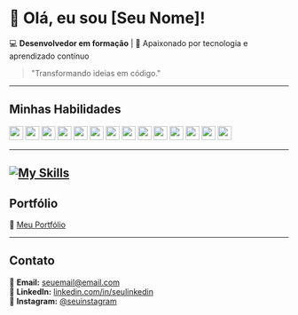 # 👋 Olá, eu sou [Seu Nome]!

💻 **Desenvolvedor em formação** | 🚀 Apaixonado por tecnologia e aprendizado contínuo  

> "Transformando ideias em código."

---

## Minhas Habilidades  

<p align="left">
  <img src="https://img.shields.io/badge/HTML5-%23E34F26.svg?style=for-the-badge&logo=html5&logoColor=white" height="25">
  <img src="https://img.shields.io/badge/CSS3-%231572B6.svg?style=for-the-badge&logo=css3&logoColor=white" height="25">
  <img src="https://img.shields.io/badge/JavaScript-%23F7DF1E.svg?style=for-the-badge&logo=javascript&logoColor=black" height="25">
  <img src="https://img.shields.io/badge/C-%2300599C.svg?style=for-the-badge&logo=c&logoColor=white" height="25">
  <img src="https://img.shields.io/badge/SQL-%2300758F.svg?style=for-the-badge&logo=sql&logoColor=white" height="25">
  <img src="https://img.shields.io/badge/MySQL-%234479A1.svg?style=for-the-badge&logo=mysql&logoColor=white" height="25">
  <img src="https://img.shields.io/badge/Python-%233776AB.svg?style=for-the-badge&logo=python&logoColor=white" height="25">
  <img src="https://img.shields.io/badge/Pacote%20Office-%23D83B01.svg?style=for-the-badge&logo=microsoft-office&logoColor=white" height="25">
  <img src="https://img.shields.io/badge/Power%20BI-%23F2C811.svg?style=for-the-badge&logo=power-bi&logoColor=black" height="25">
  <img src="https://img.shields.io/badge/Figma-%23F24E1E.svg?style=for-the-badge&logo=figma&logoColor=white" height="25">
  <img src="https://img.shields.io/badge/Git-%23F05033.svg?style=for-the-badge&logo=git&logoColor=white" height="25">
  <img src="https://img.shields.io/badge/GitHub-%23121011.svg?style=for-the-badge&logo=github&logoColor=white" height="25">
  <img src="https://img.shields.io/badge/VSCode-%23007ACC.svg?style=for-the-badge&logo=visual-studio-code&logoColor=white" height="25">
  <img src="https://img.shields.io/badge/Windows-%230078D6.svg?style=for-the-badge&logo=windows&logoColor=white" height="25">
</p>

---

[![My Skills](https://skillicons.dev/icons?i=html,css,js,c,mysql,py,figma,git,github,vscode,windows)](https://skillicons.dev)
---
## Portfólio  

🔗 [Meu Portfólio](https://seuportfolio.com)

---

## Contato  

📧 **Email:** [seuemail@email.com](rafaelsancor2003@hotmail.com)  
💼 **LinkedIn:** [linkedin.com/in/seulinkedin](https://linkedin.com/in/rafael-sancor-dev)  
📸 **Instagram:** [@seuinstagram]([https://instagram.com/seuinstagram](https://www.instagram.com/rafasancor/))  
